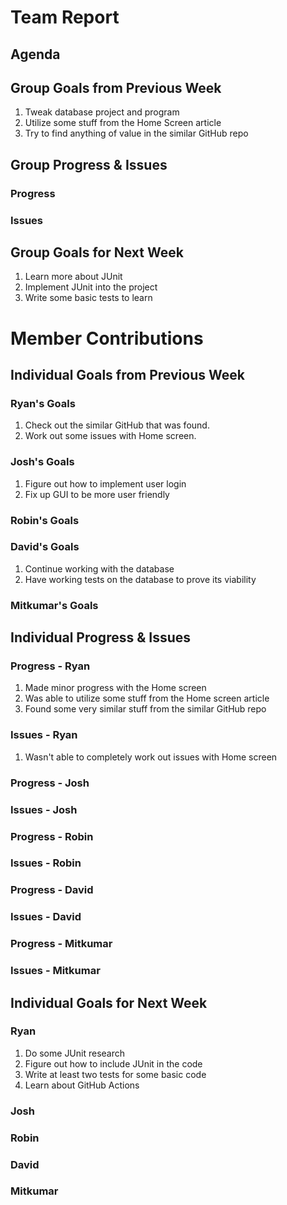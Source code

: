 # Team Report

## Agenda

## Group Goals from Previous Week
1. Tweak database project and program
2. Utilize some stuff from the Home Screen article
3. Try to find anything of value in the similar GitHub repo

## Group Progress & Issues
### Progress

### Issues
 
## Group Goals for Next Week
1. Learn more about JUnit
2. Implement JUnit into the project
3. Write some basic tests to learn
# Member Contributions

## Individual Goals from Previous Week
### Ryan's Goals
1. Check out the similar GitHub that was found.
2. Work out some issues with Home screen.  
### Josh's Goals
1. Figure out how to implement user login
2. Fix up GUI to be more user friendly
### Robin's Goals

### David's Goals
1. Continue working with the database
2. Have working tests on the database to prove its viability
### Mitkumar's Goals

## Individual Progress & Issues
### Progress - Ryan
1. Made minor progress with the Home screen
2. Was able to utilize some stuff from the Home screen article
3. Found some very similar stuff from the similar GitHub repo
### Issues - Ryan
1. Wasn't able to completely work out issues with Home screen
### Progress - Josh

### Issues - Josh

### Progress - Robin

### Issues - Robin

### Progress - David

### Issues - David

### Progress - Mitkumar
  
### Issues - Mitkumar
  
## Individual Goals for Next Week
### Ryan
1. Do some JUnit research
2. Figure out how to include JUnit in the code
3. Write at least two tests for some basic code
4. Learn about GitHub Actions   
### Josh

### Robin

### David

### Mitkumar
